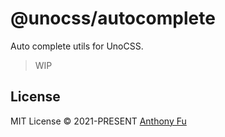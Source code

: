 # @unocss/autocomplete

Auto complete utils for UnoCSS.

> WIP

## License

MIT License © 2021-PRESENT [Anthony Fu](https://github.com/antfu)
